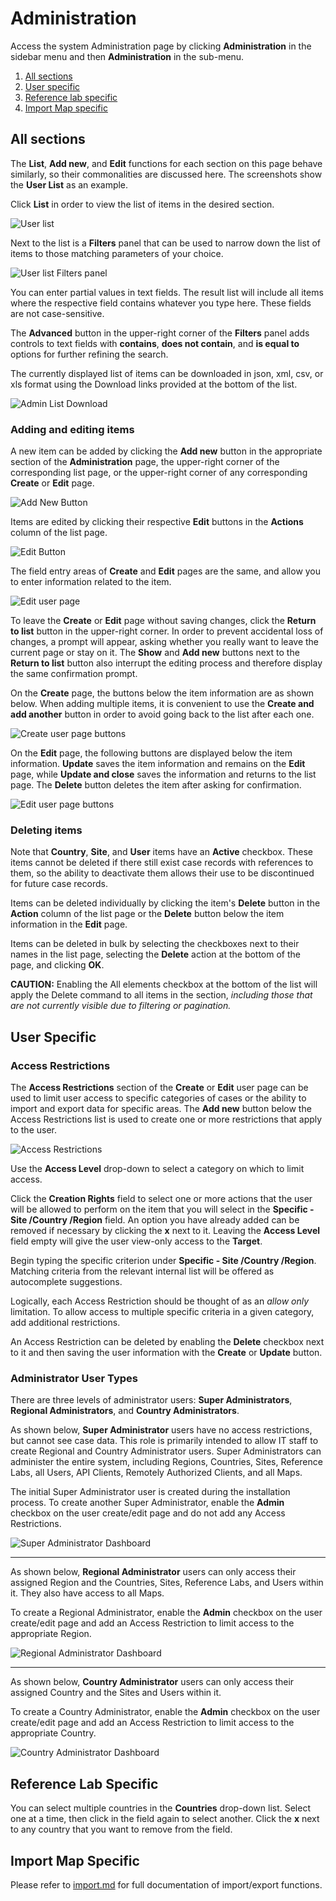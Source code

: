 Administration
==============

Access the system Administration page by clicking **Administration** in the sidebar menu and then
**Administration** in the sub-menu.

1. [All sections](#all-sections) 
2. [User specific](#user-specific)
3. [Reference lab specific](#reference-lab-specific)
4. [Import Map specific](#import-map-specific)

All sections
------------

The **List**, **Add new**, and **Edit** functions for each section on this page behave similarly, so
their commonalities are discussed here. The screenshots show the **User List** as an example.

Click **List** in order to view the list of items in the desired section.

![User list](images/userList.png)

Next to the list is a **Filters** panel that can be used to narrow down the list of items to those
matching parameters of your choice.

![User list Filters panel](images/userListFiltersPanel.png)

You can enter partial values in text fields. The result list will include all items where the
respective field contains whatever you type here. These fields are not case-sensitive.

The **Advanced** button in the upper-right corner of the **Filters** panel adds controls to text
fields with **contains**, **does not contain**, and **is equal to** options for further refining the
search.

The currently displayed list of items can be downloaded in json, xml, csv, or xls format using the
Download links provided at the bottom of the list.

![Admin List Download](images/adminListDownload.png)

### Adding and editing items

A new item can be added by clicking the **Add new** button in the appropriate section of the
**Administration** page, the upper-right corner of the corresponding list page, or the upper-right
corner of any corresponding **Create** or **Edit** page.

![Add New Button](images/addNewButton.png)

Items are edited by clicking their respective **Edit** buttons in the **Actions** column of the list
page.

![Edit Button](images/listEditButton.png)

The field entry areas of **Create** and **Edit** pages are the same, and allow you to enter
information related to the item.

![Edit user page](images/editUserPage.png)

To leave the **Create** or **Edit** page without saving changes, click the **Return to list** button
in the upper-right corner. In order to prevent accidental loss of changes, a prompt will appear,
asking whether you really want to leave the current page or stay on it. The **Show** and **Add new**
buttons next to the **Return to list** button also interrupt the editing process and therefore
display the same confirmation prompt.

On the **Create** page, the buttons below the item information are as shown below. When adding
multiple items, it is convenient to use the **Create and add another** button in order to avoid
going back to the list after each one.

![Create user page buttons](images/createUserPageButtons.png)

On the **Edit** page, the following buttons are displayed below the item information. **Update**
saves the item information and remains on the **Edit** page, while **Update and close** saves the
information and returns to the list page. The **Delete** button deletes the item after asking for
confirmation.

![Edit user page buttons](images/editUserPageButtons.png)

### Deleting items

Note that **Country**, **Site**, and **User** items have an **Active** checkbox. These items cannot
be deleted if there still exist case records with references to them, so the ability to deactivate
them allows their use to be discontinued for future case records.

Items can be deleted individually by clicking the item's **Delete** button in the **Action** column
of the list page or the **Delete** button below the item information in the **Edit** page.

Items can be deleted in bulk by selecting the checkboxes next to their names in the list page,
selecting the **Delete** action at the bottom of the page, and clicking **OK**.

**CAUTION:** Enabling the All elements checkbox at the bottom of the list will apply the Delete
command to all items in the section, *including those that are not currently visible due to
filtering or pagination.*

User Specific
-------------

### Access Restrictions

The **Access Restrictions** section of the **Create** or **Edit** user page can be used to limit
user access to specific categories of cases or the ability to import and export data for specific
areas. The **Add new** button below the Access Restrictions list is used to create one or more
restrictions that apply to the user.

![Access Restrictions](images/accessRestrictions.png)

Use the **Access Level** drop-down to select a category on which to limit access.

Click the **Creation Rights** field to select one or more actions that the user will be allowed to
perform on the item that you will select in the **Specific - Site /Country /Region** field. An
option you have already added can be removed if necessary by clicking the **x** next to it. Leaving
the **Access Level** field empty will give the user view-only access to the **Target**.

Begin typing the specific criterion under **Specific - Site /Country /Region**. Matching criteria
from the relevant internal list will be offered as autocomplete suggestions.

Logically, each Access Restriction should be thought of as an *allow only* limitation. To allow
access to multiple specific criteria in a given category, add additional restrictions.

An Access Restriction can be deleted by enabling the **Delete** checkbox next to it and then
saving the user information with the **Create** or **Update** button.

### Administrator User Types

There are three levels of administrator users: **Super Administrators**, **Regional
Administrators**, and **Country Administrators**.

As shown below, **Super Administrator** users have no access restrictions, but cannot see case data.
This role is primarily intended to allow IT staff to create Regional and Country Administrator
users. Super Administrators can administer the entire system, including Regions, Countries, Sites,
Reference Labs, all Users, API Clients, Remotely Authorized Clients, and all Maps.

The initial Super Administrator user is created during the installation process. To create another
Super Administrator, enable the **Admin** checkbox on the user create/edit page and do not add any
Access Restrictions.

![Super Administrator Dashboard](images/superAdminDashboard.png)

---

As shown below, **Regional Administrator** users can only access their assigned Region and the
Countries, Sites, Reference Labs, and Users within it. They also have access to all Maps.

To create a Regional Administrator, enable the **Admin** checkbox on the user create/edit page and
add an Access Restriction to limit access to the appropriate Region.

![Regional Administrator Dashboard](images/regionalAdminDashboard.png)

---

As shown below, **Country Administrator** users can only access their assigned Country and the Sites
and Users within it.

To create a Country Administrator, enable the **Admin** checkbox on the user create/edit page and
add an Access Restriction to limit access to the appropriate Country.

![Country Administrator Dashboard](images/countryAdminDashboard.png)

Reference Lab Specific
----------------------

You can select multiple countries in the **Countries** drop-down list. Select one at a time, then
click in the field again to select another. Click the **x** next to any country that you want to
remove from the field.

Import Map Specific
-------------------

Please refer to [import.md](import.md) for full documentation of import/export functions.
